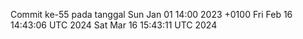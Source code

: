 Commit ke-55 pada tanggal Sun Jan 01 14:00 2023 +0100
Fri Feb 16 14:43:06 UTC 2024
Sat Mar 16 15:43:11 UTC 2024

